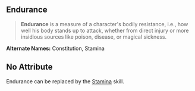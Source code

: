 Endurance
---------

> __Endurance__ is a measure of a character's bodily resistance, i.e.,  how well his body stands up to attack, whether from direct injury or  more insidious sources like poison, disease, or magical sickness.

__Alternate Names:__ Constitution, Stamina

No Attribute
------------

Endurance can be replaced by the [Stamina](Stamina.md) skill.
